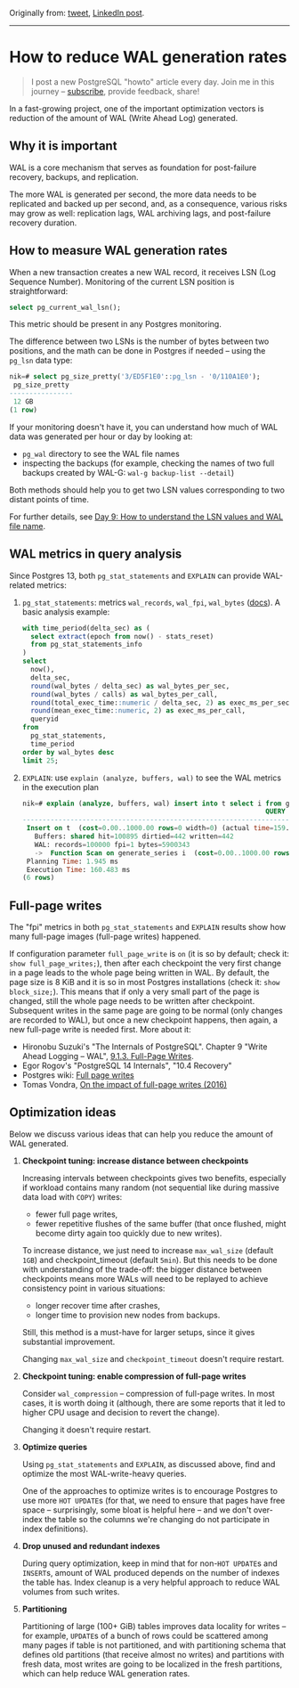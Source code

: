 Originally from: [tweet](https://twitter.com/samokhvalov/status/1725520009601142821), [LinkedIn post]().

---

# How to reduce WAL generation rates

> I post a new PostgreSQL "howto" article every day. Join me in this
> journey – [subscribe](https://twitter.com/samokhvalov/), provide feedback, share!

In a fast-growing project, one of the important optimization vectors is reduction of the amount of WAL (Write Ahead Log)
generated.

## Why it is important

WAL is a core mechanism that serves as foundation for post-failure recovery, backups, and replication.

The more WAL is generated per second, the more data needs to be replicated and backed up per second, and, as a
consequence, various risks may grow as well: replication lags, WAL archiving lags, and post-failure recovery duration.

## How to measure WAL generation rates

When a new transaction creates a new WAL record, it receives LSN (Log Sequence Number). Monitoring of the current LSN
position is straightforward:

```sql
select pg_current_wal_lsn();
```

This metric should be present in any Postgres monitoring.

The difference between two LSNs is the number of bytes between two positions, and the math can be done in Postgres if
needed – using the `pg_lsn` data type:

```sql
nik=# select pg_size_pretty('3/ED5F1E0'::pg_lsn - '0/110A1E0');
 pg_size_pretty
----------------
 12 GB
(1 row)
```

If your monitoring doesn't have it, you can understand how much of WAL data was generated per hour or day by looking at:

- `pg_wal` directory to see the WAL file names
- inspecting the backups (for example, checking the names of two full backups created by
  WAL-G: `wal-g backup-list --detail`)

Both methods should help you to get two LSN values corresponding to two distant points of time.

For further details,
see [Day 9: How to understand the LSN values and WAL file name](0009_lsn_values_and_wal_filenames.md).

## WAL metrics in query analysis

Since Postgres 13, both `pg_stat_statements` and `EXPLAIN` can provide WAL-related metrics:

1) `pg_stat_statements`: metrics `wal_records`, `wal_fpi`, `wal_bytes`
   ([docs](https://postgresql.org/docs/current/pgstatstatements.html)). A basic analysis example:

   ```sql
   with time_period(delta_sec) as (
     select extract(epoch from now() - stats_reset)
     from pg_stat_statements_info
   )
   select
     now(),
     delta_sec,
     round(wal_bytes / delta_sec) as wal_bytes_per_sec,
     round(wal_bytes / calls) as wal_bytes_per_call,
     round(total_exec_time::numeric / delta_sec, 2) as exec_ms_per_sec,
     round(mean_exec_time::numeric, 2) as exec_ms_per_call,
     queryid
   from
     pg_stat_statements,
     time_period
   order by wal_bytes desc 
   limit 25;
   ```

2) `EXPLAIN`: use `explain (analyze, buffers, wal)` to see the WAL metrics in the execution plan

   ```sql
   nik=# explain (analyze, buffers, wal) insert into t select i from generate_series(1, 100000) as i;
                                                                QUERY PLAN
   -------------------------------------------------------------------------------------------------------------------------------------
    Insert on t  (cost=0.00..1000.00 rows=0 width=0) (actual time=159.378..159.378 rows=0 loops=1)
      Buffers: shared hit=100895 dirtied=442 written=442
      WAL: records=100000 fpi=1 bytes=5900343
      ->  Function Scan on generate_series i  (cost=0.00..1000.00 rows=100000 width=4) (actual time=26.179..30.696 rows=100000 loops=1)
    Planning Time: 1.945 ms
    Execution Time: 160.483 ms
   (6 rows)
   ```

## Full-page writes

The "fpi" metrics in both `pg_stat_statements` and `EXPLAIN` results show how many full-page images (full-page writes)
happened.

If configuration parameter `full_page_write` is `on` (it is so by default; check it: `show full_page_writes;`), then
after each checkpoint the very first change in a page leads to the whole page being written in WAL. By default, the page
size is 8 KiB and it is so in most Postgres installations (check it: `show block_size;`). This means that if only a very
small part of the page is changed, still the whole page needs to be written after checkpoint. Subsequent writes in the
same page are going to be normal (only changes are recorded to WAL), but once a new checkpoint happens, then again, a
new full-page write is needed first. More about it:

- Hironobu Suzuki's "The Internals of PostgreSQL". Chapter 9 "Write Ahead Logging – WAL", 
  [9.1.3. Full-Page Writes](https://interdb.jp/pg/pgsql09.html#_9.1.3).
- Egor Rogov's "PostgreSQL 14 Internals", "10.4 Recovery"
- Postgres wiki: [Full page writes](https://wiki.postgresql.org/wiki/Full_page_writes)
- Tomas Vondra,
  [On the impact of full-page writes (2016)](https://2ndquadrant.com/en/blog/on-the-impact-of-full-page-writes/)

## Optimization ideas

Below we discuss various ideas that can help you reduce the amount of WAL generated.

1) **Checkpoint tuning: increase distance between checkpoints**

   Increasing intervals between checkpoints gives two benefits, especially if workload contains many random (not
   sequential like during massive data load with `COPY`) writes:

    - fewer full page writes,
    - fewer repetitive flushes of the same buffer (that once flushed, might become dirty again too quickly due to new
      writes).

   To increase distance, we just need to increase `max_wal_size` (default `1GB`) and checkpoint_timeout
   (default `5min`). But this needs to be done with understanding of the trade-off: the bigger distance between
   checkpoints means more WALs will need to be replayed to achieve consistency point in various situations:

    - longer recover time after crashes,
    - longer time to provision new nodes from backups.

   Still, this method is a must-have for larger setups, since it gives substantial improvement.

   Changing `max_wal_size` and `checkpoint_timeout` doesn't require restart.

2) **Checkpoint tuning: enable compression of full-page writes**

   Consider `wal_compression` – compression of full-page writes. In most cases, it is worth doing it 
   (although, there are some reports that it led to higher CPU usage and decision to revert the change).

   Changing it doesn't require restart.

3) **Optimize queries**

   Using `pg_stat_statements` and `EXPLAIN`, as discussed above, find and optimize the most WAL-write-heavy queries.

   One of the approaches to optimize writes is to encourage Postgres to use more `HOT UPDATE`s (for that, we need to
   ensure that pages have free space – surprisingly, some bloat is helpful here – and we don't over-index the table so
   the columns we're changing do not participate in index definitions).

4) **Drop unused and redundant indexes**

   During query optimization, keep in mind that for non-`HOT UPDATE`s and `INSERT`s, amount of WAL produced depends on
   the number of indexes the table has. Index cleanup is a very helpful approach to reduce WAL volumes from such writes.

5) **Partitioning**

    Partitioning of large (100+ GiB) tables improves data locality for writes – for example, `UPDATE`s of a bunch of rows
    could be scattered among many pages if table is not partitioned, and with partitioning schema that defines old
    partitions (that receive almost no writes) and partitions with fresh data, most writes are going to be localized in the
    fresh partitions, which can help reduce WAL generation rates.

